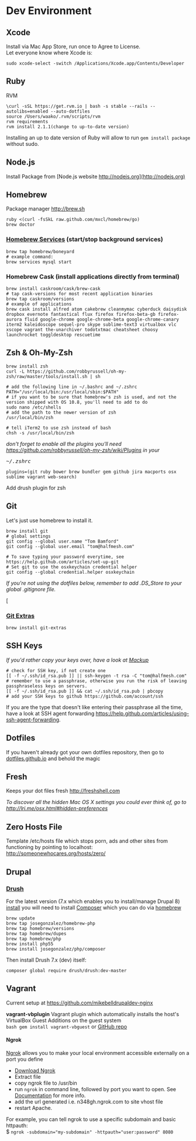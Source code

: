 # Dev Environment


## Xcode
Install via Mac App Store, run once to Agree to License.  
Let everyone know where Xcode is:

    sudo xcode-select -switch /Applications/Xcode.app/Contents/Developer


## Ruby

RVM

    \curl -sSL https://get.rvm.io | bash -s stable --rails --autolibs=enabled --auto-dotfiles
    source /Users/waako/.rvm/scripts/rvm
    rvm requirements
    rvm install 2.1.1(change to up-to-date version)

Installing an up to date version of Ruby will allow to run ````gem install package```` without sudo.

## Node.js

Install Package from [Node.js website http://nodejs.org](http://nodejs.org)

## Homebrew

Package manager http://brew.sh

    ruby <(curl -fsSkL raw.github.com/mxcl/homebrew/go)
    brew doctor

### [Homebrew Services](http://robots.thoughtbot.com/starting-and-stopping-background-services-with-homebrew) (start/stop background services)

    brew tap homebrew/boneyard
    # example command:
    brew services mysql start

### Homebrew Cask (install applications directly from terminal)

    brew install caskroom/cask/brew-cask
    # tap cask-versions for most recent application binaries
    brew tap caskroom/versions
    # example of applications
    brew cask install alfred atom cakebrew cleanmymac cyberduck daisydisk dropbox evernote fantastical flux firefox firefox-beta-gb firefox-aurora fluid google-chrome google-chrome-beta google-chrome-canary iterm2 kaleidoscope sequel-pro skype sublime-text3 virtualbox vlc xscope vagrant the-unarchiver todotxtmac cheatsheet choosy launchrocket toggldesktop rescuetime

## Zsh &amp; Oh-My-Zsh

    brew install zsh
    curl -L https://github.com/robbyrussell/oh-my-zsh/raw/master/tools/install.sh | sh

    # add the following line in ~/.bashrc and ~/.zshrc
    PATH="/usr/local/bin:/usr/local/sbin:$PATH"
    # if you want to be sure that homebrew's zsh is used, and not the version shipped with OS 10.8, you'll need to add to do
    sudo nano /etc/shells
    # add the path to the newer version of zsh
    /usr/local/bin/zsh

    # tell iTerm2 to use zsh instead of bash
    chsh -s /usr/local/bin/zsh

*don't forget to enable all the plugins you'll need https://github.com/robbyrussell/oh-my-zsh/wiki/Plugins in your <pre>~/.zshrc</pre>*

    plugins=(git ruby bower brew bundler gem github jira macports osx sublime vagrant web-search)
Add drush plugin for zsh


## Git

Let's just use homebrew to install it.

    brew install git
    # global settings
    git config --global user.name "Tom Bamford"
    git config --global user.email "tom@halfmesh.com"
    
    # To save typing your password everytime, see https://help.github.com/articles/set-up-git
    # Set git to use the osxkeychain credential helper
    git config --global credential.helper osxkeychain

*If you're not using the dotfiles below, remember to add .DS_Store to your global .gitignore file.*

[
### [Git Extras](https://github.com/visionmedia/git-extras)

    brew install git-extras


## SSH Keys

*If you'd rather copy your keys over, have a look at [Mackup](https://github.com/lra/mackup)*
    
    # check for SSH key, if not create one
    [[ -f ~/.ssh/id_rsa.pub ]] || ssh-keygen -t rsa -C "tom@halfmesh.com"
    # remember to use a passphrase, otherwise you run the risk of leaving passphraseless keys on servers.
    [[ -f ~/.ssh/id_rsa.pub ]] && cat ~/.ssh/id_rsa.pub | pbcopy
    # add your SSH keys to github https://github.com/account/ssh
    
If you are the type that doesn't like entering their passphrase all the time, have a look at SSH agent forwarding https://help.github.com/articles/using-ssh-agent-forwarding.



## Dotfiles

If you haven't already got your own dotfiles repository, then go to [dotfiles.github.io](http://dotfiles.github.io) and behold the magic


## Fresh

Keeps your dot files fresh http://freshshell.com

*To discover all the hidden Mac OS X settings you could ever think of, go to http://lri.me/osx.html#hidden-preferences*


## Zero Hosts File

Template /etc/hosts file which stops porn, ads and other sites from functioning by pointing to localhost: http://someonewhocares.org/hosts/zero/

## Drupal


### [Drush](https://github.com/drush-ops/drush)

For the latest version (7.x which enables you to install/manage Drupal 8) [install](https://github.com/drush-ops/drush#installupdate---composer) you will need to install [Composer](https://getcomposer.org/doc/00-intro.md#system-requirements) which you can do via [homebrew](https://getcomposer.org/doc/00-intro.md#globally-on-osx-via-homebrew-)

	brew update
	brew tap josegonzalez/homebrew-php
	brew tap homebrew/versions
	brew tap homebrew/dupes
	brew tap homebrew/php
	brew install php55
	brew install josegonzalez/php/composer

Then install Drush 7.x (dev) itself:

	composer global require drush/drush:dev-master

## Vagrant

Current setup at https://github.com/mikebelldrupaldev-nginx


**vagrant-vbplugin** Vagrant plugin which automatically installs the host's VirtualBox Guest Additions on the guest system  
````bash gem install vagrant-vbguest```` or [GitHub repo](https://github.com/dotless-de/vagrant-vbguest)

#### Ngrok

[Ngrok](https://ngrok.com/) allows you to make your local environment accessible externally on a port you define

* [Download Ngrok](https://ngrok.com/download)
* Extract file
* copy ngrok file to /usr/bin
* run ``ngrok`` in command line, followed by port you want to open. See [Documentation](https://ngrok.com/usage) for more info.
* add the url generated i.e. n348gh.ngrok.com to site vhost file
* restart Apache.

For example, you can tell ngrok to use a specific subdomain and basic httpauth:  
$ ``ngrok -subdomain="my-subdomain" -httpauth="user:password" 8080``
